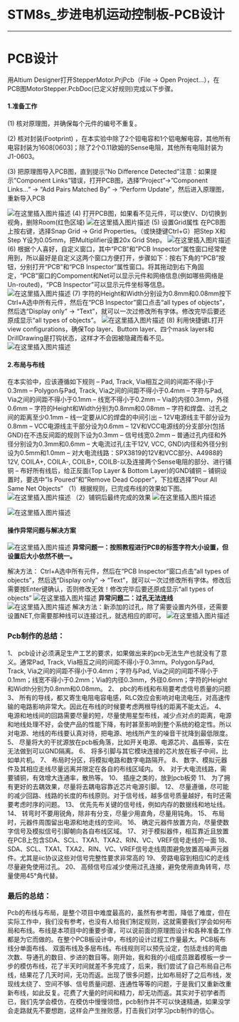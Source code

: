 # STM8s_步进电机运动控制板-PCB设计






------

# PCB设计
用Altium Designer打开StepperMotor.PrjPcb（File -> Open Project…），在PCB图MotorStepper.PcbDoc(已定义好规则)完成以下步骤。

#### 1.准备工作
(1)	核对原理图，并确保每个元件的编号不重复。

(2)	核对封装(Footprint) ，在本实验中除了2个钽电容和1个铝电解电容，其他所有电容封装为1608[0603]；除了2个0.11欧姆的Sense电阻，其他所有电阻封装为J1-0603。

(3)	把原理图导入PCB图，直到提示”No Difference Detected”注意：如果提示”Component Links”错误，打开PCB图，选择”Project”->”Component Links…” -> “Add Pairs Matched By” -> “Perform Update”，然后进入原理图，重新导入PCB

![在这里插入图片描述](https://img-blog.csdnimg.cn/20200513215958204.png?x-oss-process=image/watermark,type_ZmFuZ3poZW5naGVpdGk,shadow_10,text_aHR0cHM6Ly9ibG9nLmNzZG4ubmV0L09sZEh1YW5nQw==,size_16,color_FFFFFF,t_70)
(4)	打开PCB图，如果看不见元件，可以使(V、D)切换到视角，删除Room(红色区域)
![在这里插入图片描述](https://img-blog.csdnimg.cn/20200513220018117.png?x-oss-process=image/watermark,type_ZmFuZ3poZW5naGVpdGk,shadow_10,text_aHR0cHM6Ly9ibG9nLmNzZG4ubmV0L09sZEh1YW5nQw==,size_16,color_FFFFFF,t_70)
(5)	设置Grid属性
在PCB图上按右键，选择Snap Grid -> Grid Properties。（或快捷键Ctrl+G）把Step X和Step Y设为0.05mm，把Multiplifier设置20x Grid Step。
![在这里插入图片描述](https://img-blog.csdnimg.cn/20200513220047907.png?x-oss-process=image/watermark,type_ZmFuZ3poZW5naGVpdGk,shadow_10,text_aHR0cHM6Ly9ibG9nLmNzZG4ubmV0L09sZEh1YW5nQw==,size_16,color_FFFFFF,t_70)
(6)	根据个人喜好，自定义窗口，其中“PCB”和”PCB Inspector”属性窗口经常使用到，所以最好是自定义这两个窗口方便打开，步骤如下：按右下角的“PCB”按钮，分别打开“PCB”和“PCB Inspector”属性窗口。将其拖动到右下角固定，“PCB”窗口的Compoment和Net可以显示元件和网络信息(例如哪些网络是Un-routed)，“PCB Inspector”可以显示元件坐标等信息。
![在这里插入图片描述](https://img-blog.csdnimg.cn/20200513220113640.png?x-oss-process=image/watermark,type_ZmFuZ3poZW5naGVpdGk,shadow_10,text_aHR0cHM6Ly9ibG9nLmNzZG4ubmV0L09sZEh1YW5nQw==,size_16,color_FFFFFF,t_70)
(7)	字符的Height和Width分别设为0.8mm和0.08mm按下Ctrl+A选中所有元件，然后在“PCB Inspector”窗口点击“all types of objects”，然后选“Display only” -> “Text”，就可以一次过修改所有字体。修改完毕后要还原成显示“all types of objects”。
![在这里插入图片描述](https://img-blog.csdnimg.cn/20200513220205870.png?x-oss-process=image/watermark,type_ZmFuZ3poZW5naGVpdGk,shadow_10,text_aHR0cHM6Ly9ibG9nLmNzZG4ubmV0L09sZEh1YW5nQw==,size_16,color_FFFFFF,t_70)
(8)	 利用快捷键L打开view configurations，确保Top layer、Buttom layer、四个mask layers和DrillDrawing是打钩状态，这样才不会因被隐藏而看不见。
![在这里插入图片描述](https://img-blog.csdnimg.cn/20200513220223720.png?x-oss-process=image/watermark,type_ZmFuZ3poZW5naGVpdGk,shadow_10,text_aHR0cHM6Ly9ibG9nLmNzZG4ubmV0L09sZEh1YW5nQw==,size_16,color_FFFFFF,t_70)
#### 2.布局与布线
在本实验中，应该遵循如下规则
–	Pad, Track, Via相互之间的间距不得小于0.3mm
–	Polygon与Pad, Track, Via之间的间距不得小于0.4mm
–	字符与Pad, Via之间的间距不得小于0.1mm
–	线宽不得小于0.2mm
–	Via的内径0.3mm，外径0.6mm
–	字符的Height和Width分别为0.8mm和0.08mm
–	字符和焊盘、过孔之间的距离至少0.1mm
–	线一定要从IC的焊盘的中间引出
–	12V电源线主干部分设为0.8mm
–	VCC电源线主干部分设为0.6mm
–	12V和VCC电源线的分支部分(包括GND)在不违反间距的规则下设为0.3mm
–	信号线宽0.2mm
–	普通过孔内径和外径分别设为0.3mm和0.6mm
–	大电流过孔(主干12V, VCC, GND)内径和外径分别设为0.5mm和1.0mm
–	对大电流线路：SPX3819的12V和VCC部分、A4988的12V, COILA+, COILA-, COILB+, COILB-以及连接两个Sense电阻的部分、进行铺铜
–	布好所有线后，给正反面(Top Layer & Bottom Layer)的GND铺铜
–	铺铜设置时，要选中”Is Poured”和”Remove Dead Copper”，下拉框选择”Pour All Same Net Objects”
（1）根据规则，已完成布线的效果如下图。![在这里插入图片描述](https://img-blog.csdnimg.cn/20200513220627409.png?x-oss-process=image/watermark,type_ZmFuZ3poZW5naGVpdGk,shadow_10,text_aHR0cHM6Ly9ibG9nLmNzZG4ubmV0L09sZEh1YW5nQw==,size_16,color_FFFFFF,t_70)
（2）铺铜后最终完成的效果
![在这里插入图片描述](https://img-blog.csdnimg.cn/20200513220652324.png?x-oss-process=image/watermark,type_ZmFuZ3poZW5naGVpdGk,shadow_10,text_aHR0cHM6Ly9ibG9nLmNzZG4ubmV0L09sZEh1YW5nQw==,size_16,color_FFFFFF,t_70)


![在这里插入图片描述](https://img-blog.csdnimg.cn/20200513220702329.png?x-oss-process=image/watermark,type_ZmFuZ3poZW5naGVpdGk,shadow_10,text_aHR0cHM6Ly9ibG9nLmNzZG4ubmV0L09sZEh1YW5nQw==,size_16,color_FFFFFF,t_70)


#### 操作异常问题与解决方案
![在这里插入图片描述](https://img-blog.csdnimg.cn/20200513220953298.png?x-oss-process=image/watermark,type_ZmFuZ3poZW5naGVpdGk,shadow_10,text_aHR0cHM6Ly9ibG9nLmNzZG4ubmV0L09sZEh1YW5nQw==,size_16,color_FFFFFF,t_70)
**异常问题一：按照教程进行PCB的标签字符大小设置，但设置后大小依然不统一。**

解决方法： Ctrl+A选中所有元件，然后在“PCB Inspector”窗口点击“all types of objects”，然后选“Display only” -> “Text”，就可以一次过修改所有字体。修改后需要按Enter键确认，否则修改无效！修改完毕后要还原成显示“all types of objects”
![在这里插入图片描述](https://img-blog.csdnimg.cn/20200513221026611.png?x-oss-process=image/watermark,type_ZmFuZ3poZW5naGVpdGk,shadow_10,text_aHR0cHM6Ly9ibG9nLmNzZG4ubmV0L09sZEh1YW5nQw==,size_16,color_FFFFFF,t_70)
**异常问题二：过孔无法连线**
![在这里插入图片描述](https://img-blog.csdnimg.cn/20200513221117890.png?x-oss-process=image/watermark,type_ZmFuZ3poZW5naGVpdGk,shadow_10,text_aHR0cHM6Ly9ibG9nLmNzZG4ubmV0L09sZEh1YW5nQw==,size_16,color_FFFFFF,t_70)
解决方法：新添加的过孔，除了需要设置内外径，还需要设置NET,你需要那种线可以连接过孔，就选相应的即可。
![在这里插入图片描述](https://img-blog.csdnimg.cn/20200513221152999.png?x-oss-process=image/watermark,type_ZmFuZ3poZW5naGVpdGk,shadow_10,text_aHR0cHM6Ly9ibG9nLmNzZG4ubmV0L09sZEh1YW5nQw==,size_16,color_FFFFFF,t_70)

### Pcb制作的总结：
1、	pcb设计必须满足生产工艺的要求，如果做出来的pcb无法生产也就没有了意义。通常Pad, Track, Via相互之间的间距不得小于0.3mm。Polygon与Pad, Track, Via之间的间距不得小于0.4mm；字符与Pad, Via之间的间距不得小于0.1mm；线宽不得小于0.2mm；Via的内径0.3mm，外径0.6mm；字符的Height和Width分别为0.8mm和0.08mm。
2、	pbc的布线和布局要考虑信号质量的问题
3、	所有的导线，都又寄生电阻电容电感，RLC效应会影响对电流电压，对高速传输的电路影响非常大。因此在布线的时候要考虑两根导线的距离不能太近。
4、	电源和地线间的回路需要尽量的短，尽量使用星型布线，减少点对点的距离，电源和地线处理不好，会使产品的性能下降，有时甚至影响到整个系统的稳定性。所以对电源、地线的布线要认真对待，把电源、地线所产生的噪音干扰降到最低限度。
5、	尽量将大的干扰源放在pcb板角落，比如开关电源、电源芯片、晶振等，实在无法做到可以GND隔离。
6、	将多引脚与其它模块连接的芯片放在板子中间，比如单片机。
7、	布局时分区，将模拟电路和数字电路隔开。
8、	数字、模拟元器件及其相应走线尽量远离并限定在各自的布线区域内。
9、	对于大电流线路，需要铺铜，有效增大连通率，散热等。
10、	插座之类的，放到pcb板旁
11、	为了拥有更好的去耦效果，尽量将去耦电容靠近芯片电源引脚。
12、	尽量遵循，尽可能的减少回路、线路的长度的布线原则。对于信号线，越多信号质量越好，有时还需要考虑时序的问题。
13、	优先先布关键的信号线，例如内存的数据线和地址线。
14、	转弯时不要用锐角，除非有分支，尽量少用直角，尽量用钝角。
15、	布局时，元器件周围留出电源和地走线的空间。
16、	确定元器件放置方向，尽量使数字信号及模拟信号引脚朝向各自布线区域。
17、	对于模拟器件，相互靠近且放置在PCB上包含SDA、SCL、TXA1、TXA2、RIN、VC、VREF信号走线的一面
18、	SDA、SCL、TXA1、TXA2、RIN、VC、VREF信号走线周围避免放置高噪声元器件。尤其是iic协议这些对信号完整性要求非常高的
19、	旁路电容到相应IC的走线尽量避免使用过孔。
20、	高频信号应减少使用过孔连接，避免使用直角转弯，尽量使用45°角代替。

### 最后的总结：
Pcb的布线与布局，是整个项目中难度最高的，虽然有参考图，降低了难度，但在实际工作中，我们没有参考，也没有人给我们制定规则，这就需要我们学会如何布局和布线。布线是本项目中的重要步骤，可以说前面的原理图设计和各种准备工作都是为它而做的。在整个PCB板设计中，布线的设计过程工作量最大。PCB板布线分单面布线、 双面布线及多层布线。布线规则可以预先设定，包括走线的弯曲次数、导通孔的数目、步进的数目等。刚开始，我和我的小组成员跟着模板一步一步的模仿布线，花了半天时间就差不多完成了，后来，我们尝试了自己布局自己布线，结果花了几天时间，无功而返。出现了很多问题，比如布局好了之后布线，发现线太绕了、空间不够、信号质量问题、连通性等等的问题，于是我们又重新改重新布线，如此反复。花费了大量的时间和精力，却无功而返。其实对于初学者而已，我们先学会模仿，在模仿中慢慢领悟，pcb制作并不可以快速精通，如果没学会走路就先不要想跑，这样会产生挫败感，打击我们对学习pcb制作的信心。
